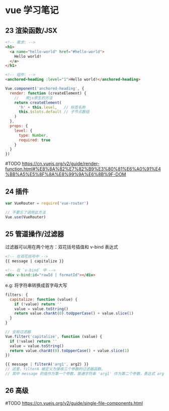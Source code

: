 
# vue 学习笔记

## 23 渲染函数/JSX

```html
<!-- 需求: -->
<h1>
  <a name="hello-world" href="#hello-world">
    Hello world!
  </a>
</h1>

<!-- 组件: -->
<anchored-heading :level="1">Hello world!</anchored-heading>
```

```js
Vue.component('anchored-heading', {
  render: function (createElement) {
    //   用js原生的方法
    return createElement(
      'h' + this.level,   // 标签名称
      this.$slots.default // 子节点数组
    )
  },
  props: {
    level: {
      type: Number,
      required: true
    }
  }
})
```

#TODO https://cn.vuejs.org/v2/guide/render-function.html#%E8%8A%82%E7%82%B9%E3%80%81%E6%A0%91%E4%BB%A5%E5%8F%8A%E8%99%9A%E6%8B%9F-DOM

## 24 插件

```js
var VueRouter = require('vue-router')

// 不要忘了调用此方法
Vue.use(VueRouter)
```

## 25 管道操作/过滤器

过滤器可以用在两个地方：双花括号插值和 v-bind 表达式

```html
<!-- 在双花括号中 -->
{{ message | capitalize }}

<!-- 在 `v-bind` 中 -->
<div v-bind:id="rawId | formatId"></div>
```

e.g: 将字符串转换成首字母大写

```js
filters: {
  capitalize: function (value) {
    if (!value) return ''
    value = value.toString()
    return value.charAt(0).toUpperCase() + value.slice(1)
  }
}

// 全局过滤器
Vue.filter('capitalize', function (value) {
  if (!value) return ''
  value = value.toString()
  return value.charAt(0).toUpperCase() + value.slice(1)
})

{{ message | filterA('arg1', arg2) }}
// 这里，filterA 被定义为接收三个参数的过滤器函数。
// 其中 message 的值作为第一个参数，普通字符串 'arg1' 作为第二个参数，表达式 arg2 的值作为第三个参数
```

## 26 高级

#TODO https://cn.vuejs.org/v2/guide/single-file-components.html